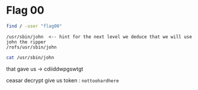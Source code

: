 # Flag 00

```bash
find / -user "flag00"
```

```text
/usr/sbin/john  <-- hint for the next level we deduce that we will use john the ripper
/rofs/usr/sbin/john
```

```bash
cat /usr/sbin/john
```

that gave us -> cdiiddwpgswtgt

ceasar decrypt give us token : ```nottoohardhere```
